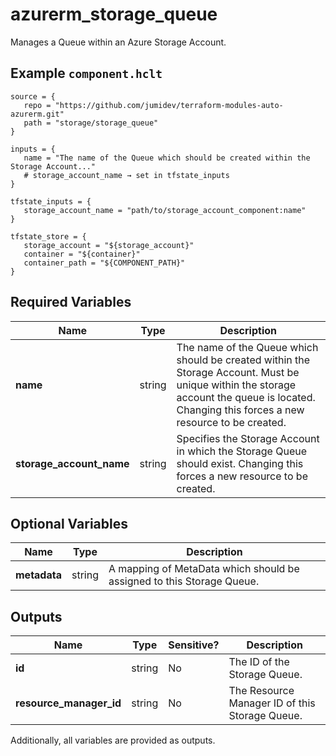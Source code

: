 # azurerm_storage_queue

Manages a Queue within an Azure Storage Account.

## Example `component.hclt`

```hcl
source = {
   repo = "https://github.com/jumidev/terraform-modules-auto-azurerm.git"   
   path = "storage/storage_queue"   
}

inputs = {
   name = "The name of the Queue which should be created within the Storage Account..."   
   # storage_account_name → set in tfstate_inputs
}

tfstate_inputs = {
   storage_account_name = "path/to/storage_account_component:name"   
}

tfstate_store = {
   storage_account = "${storage_account}"   
   container = "${container}"   
   container_path = "${COMPONENT_PATH}"   
}

```

## Required Variables

| Name | Type |  Description |
| ---- | --------- |  ----------- |
| **name** | string |  The name of the Queue which should be created within the Storage Account. Must be unique within the storage account the queue is located. Changing this forces a new resource to be created. | 
| **storage_account_name** | string |  Specifies the Storage Account in which the Storage Queue should exist. Changing this forces a new resource to be created. | 

## Optional Variables

| Name | Type |  Description |
| ---- | --------- |  ----------- |
| **metadata** | string |  A mapping of MetaData which should be assigned to this Storage Queue. | 



## Outputs

| Name | Type | Sensitive? | Description |
| ---- | ---- | --------- | --------- |
| **id** | string | No  | The ID of the Storage Queue. | 
| **resource_manager_id** | string | No  | The Resource Manager ID of this Storage Queue. | 

Additionally, all variables are provided as outputs.
